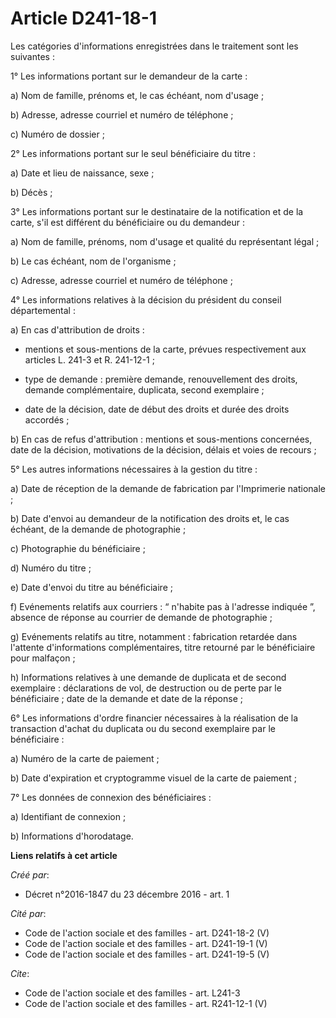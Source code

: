 # Article D241-18-1

Les catégories d'informations enregistrées dans le traitement sont les suivantes : 

1° Les informations portant sur le demandeur de la carte : 

a) Nom de famille, prénoms et, le cas échéant, nom d'usage ; 

b) Adresse, adresse courriel et numéro de téléphone ; 

c) Numéro de dossier ; 

2° Les informations portant sur le seul bénéficiaire du titre : 

a) Date et lieu de naissance, sexe ; 

b) Décès ; 

3° Les informations portant sur le destinataire de la notification et de la carte, s'il est différent du bénéficiaire ou du
demandeur : 

a) Nom de famille, prénoms, nom d'usage et qualité du représentant légal ; 

b) Le cas échéant, nom de l'organisme ; 

c) Adresse, adresse courriel et numéro de téléphone ; 

4° Les informations relatives à la décision du président du conseil départemental : 

a) En cas d'attribution de droits :

- mentions et sous-mentions de la carte, prévues respectivement aux articles L. 241-3 et R. 241-12-1 ;

- type de demande : première demande, renouvellement des droits, demande complémentaire, duplicata, second exemplaire ;

- date de la décision, date de début des droits et durée des droits accordés ; 

b) En cas de refus d'attribution : mentions et sous-mentions concernées, date de la décision, motivations de la décision,
délais et voies de recours ; 

5° Les autres informations nécessaires à la gestion du titre : 

a) Date de réception de la demande de fabrication par l'Imprimerie nationale ; 

b) Date d'envoi au demandeur de la notification des droits et, le cas échéant, de la demande de photographie ; 

c) Photographie du bénéficiaire ; 

d) Numéro du titre ; 

e) Date d'envoi du titre au bénéficiaire ; 

f) Evénements relatifs aux courriers : “ n'habite pas à l'adresse indiquée ”, absence de réponse au courrier de demande de
photographie ; 

g) Evénements relatifs au titre, notamment : fabrication retardée dans l'attente d'informations complémentaires, titre
retourné par le bénéficiaire pour malfaçon ; 

h) Informations relatives à une demande de duplicata et de second exemplaire : déclarations de vol, de destruction ou de
perte par le bénéficiaire ; date de la demande et date de la réponse ; 

6° Les informations d'ordre financier nécessaires à la réalisation de la transaction d'achat du duplicata ou du second
exemplaire par le bénéficiaire : 

a) Numéro de la carte de paiement ; 

b) Date d'expiration et cryptogramme visuel de la carte de paiement ; 

7° Les données de connexion des bénéficiaires : 

a) Identifiant de connexion ; 

b) Informations d'horodatage.

**Liens relatifs à cet article**

_Créé par_:

  - Décret n°2016-1847 du 23 décembre 2016 - art. 1

_Cité par_:

  - Code de l'action sociale et des familles - art. D241-18-2 (V)
  - Code de l'action sociale et des familles - art. D241-19-1 (V)
  - Code de l'action sociale et des familles - art. D241-19-5 (V)

_Cite_:

  - Code de l'action sociale et des familles - art. L241-3
  - Code de l'action sociale et des familles - art. R241-12-1 (V)
